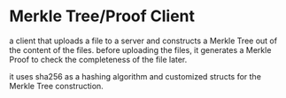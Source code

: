 # Merkle Tree/Proof Client
a client that uploads a file to a server and constructs a Merkle Tree out of the content of the files. 
before uploading the files, it generates a Merkle Proof to check the completeness of the file later.

it uses sha256 as a hashing algorithm and customized structs for the Merkle Tree construction.
